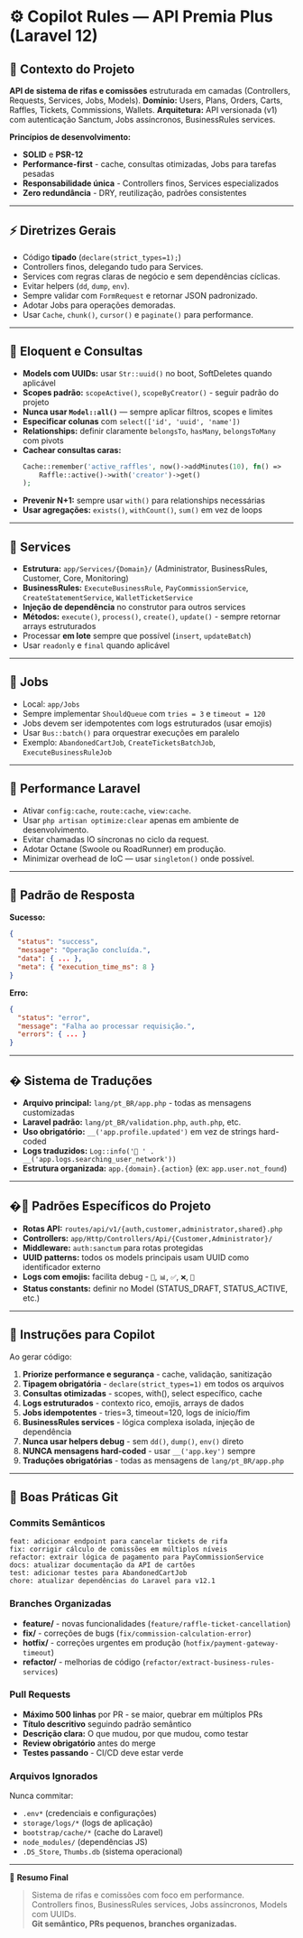 # ⚙️ Copilot Rules — API Premia Plus (Laravel 12)

## 🧩 Contexto do Projeto
**API de sistema de rifas e comissões** estruturada em camadas (Controllers, Requests, Services, Jobs, Models).
**Domínio:** Users, Plans, Orders, Carts, Raffles, Tickets, Commissions, Wallets.
**Arquitetura:** API versionada (v1) com autenticação Sanctum, Jobs assíncronos, BusinessRules services.

**Princípios de desenvolvimento:**
- **SOLID** e **PSR-12**
- **Performance-first** - cache, consultas otimizadas, Jobs para tarefas pesadas  
- **Responsabilidade única** - Controllers finos, Services especializados
- **Zero redundância** - DRY, reutilização, padrões consistentes

---

## ⚡ Diretrizes Gerais
- Código **tipado** (`declare(strict_types=1);`)
- Controllers finos, delegando tudo para Services.
- Services com regras claras de negócio e sem dependências cíclicas.
- Evitar helpers (`dd`, `dump`, `env`).
- Sempre validar com `FormRequest` e retornar JSON padronizado.
- Adotar Jobs para operações demoradas.
- Usar `Cache`, `chunk()`, `cursor()` e `paginate()` para performance.

---

## 🧱 Eloquent e Consultas
- **Models com UUIDs:** usar `Str::uuid()` no boot, SoftDeletes quando aplicável
- **Scopes padrão:** `scopeActive()`, `scopeByCreator()` - seguir padrão do projeto
- **Nunca usar `Model::all()`** — sempre aplicar filtros, scopes e limites
- **Especificar colunas** com `select(['id', 'uuid', 'name'])`
- **Relationships:** definir claramente `belongsTo`, `hasMany`, `belongsToMany` com pivots
- **Cachear consultas caras:**
  ```php
  Cache::remember('active_raffles', now()->addMinutes(10), fn() =>
      Raffle::active()->with('creator')->get()
  );
  ```
- **Prevenir N+1:** sempre usar `with()` para relationships necessárias
- **Usar agregações:** `exists()`, `withCount()`, `sum()` em vez de loops

---

## 🧩 Services
- **Estrutura:** `app/Services/{Domain}/` (Administrator, BusinessRules, Customer, Core, Monitoring)
- **BusinessRules:** `ExecuteBusinessRule`, `PayCommissionService`, `CreateStatementService`, `WalletTicketService`
- **Injeção de dependência** no construtor para outros services
- **Métodos:** `execute()`, `process()`, `create()`, `update()` - sempre retornar arrays estruturados
- Processar **em lote** sempre que possível (`insert`, `updateBatch`)
- Usar `readonly` e `final` quando aplicável

---

## 🧵 Jobs
- Local: `app/Jobs`
- Sempre implementar `ShouldQueue` com `tries = 3` e `timeout = 120`
- Jobs devem ser idempotentes com logs estruturados (usar emojis)
- Usar `Bus::batch()` para orquestrar execuções em paralelo
- Exemplo: `AbandonedCartJob`, `CreateTicketsBatchJob`, `ExecuteBusinessRuleJob`

---

## 🧰 Performance Laravel
- Ativar `config:cache`, `route:cache`, `view:cache`.
- Usar `php artisan optimize:clear` apenas em ambiente de desenvolvimento.
- Evitar chamadas IO síncronas no ciclo da request.
- Adotar Octane (Swoole ou RoadRunner) em produção.
- Minimizar overhead de IoC — usar `singleton()` onde possível.

---

## 🧾 Padrão de Resposta
**Sucesso:**
```json
{
  "status": "success",
  "message": "Operação concluída.",
  "data": { ... },
  "meta": { "execution_time_ms": 8 }
}
```

**Erro:**
```json
{
  "status": "error",
  "message": "Falha ao processar requisição.",
  "errors": { ... }
}
```

---

## � Sistema de Traduções
- **Arquivo principal:** `lang/pt_BR/app.php` - todas as mensagens customizadas
- **Laravel padrão:** `lang/pt_BR/validation.php`, `auth.php`, etc.
- **Uso obrigatório:** `__('app.profile.updated')` em vez de strings hard-coded
- **Logs traduzidos:** `Log::info('👥 ' . __('app.logs.searching_user_network'))`
- **Estrutura organizada:** `app.{domain}.{action}` (ex: `app.user.not_found`)

---

## �🎯 Padrões Específicos do Projeto
- **Rotas API:** `routes/api/v1/{auth,customer,administrator,shared}.php`
- **Controllers:** `app/Http/Controllers/Api/{Customer,Administrator}/`
- **Middleware:** `auth:sanctum` para rotas protegidas
- **UUID patterns:** todos os models principais usam UUID como identificador externo
- **Logs com emojis:** facilita debug - `🛒`, `📊`, `✅`, `❌`, `📧`
- **Status constants:** definir no Model (STATUS_DRAFT, STATUS_ACTIVE, etc.)

---

## 🧠 Instruções para Copilot
Ao gerar código:
1. **Priorize performance e segurança** - cache, validação, sanitização
2. **Tipagem obrigatória** - `declare(strict_types=1)` em todos os arquivos
3. **Consultas otimizadas** - scopes, with(), select específico, cache
4. **Logs estruturados** - contexto rico, emojis, arrays de dados
5. **Jobs idempotentes** - tries=3, timeout=120, logs de início/fim
6. **BusinessRules services** - lógica complexa isolada, injeção de dependência
7. **Nunca usar helpers debug** - sem `dd()`, `dump()`, `env()` direto
8. **NUNCA mensagens hard-coded** - usar `__('app.key')` sempre
9. **Traduções obrigatórias** - todas as mensagens de `lang/pt_BR/app.php`

---

## 🔀 Boas Práticas Git
### **Commits Semânticos**
```
feat: adicionar endpoint para cancelar tickets de rifa
fix: corrigir cálculo de comissões em múltiplos níveis  
refactor: extrair lógica de pagamento para PayCommissionService
docs: atualizar documentação da API de cartões
test: adicionar testes para AbandonedCartJob
chore: atualizar dependências do Laravel para v12.1
```

### **Branches Organizadas**
- **feature/** - novas funcionalidades (`feature/raffle-ticket-cancellation`)
- **fix/** - correções de bugs (`fix/commission-calculation-error`)  
- **hotfix/** - correções urgentes em produção (`hotfix/payment-gateway-timeout`)
- **refactor/** - melhorias de código (`refactor/extract-business-rules-services`)

### **Pull Requests**
- **Máximo 500 linhas** por PR - se maior, quebrar em múltiplos PRs
- **Título descritivo** seguindo padrão semântico
- **Descrição clara:** O que mudou, por que mudou, como testar
- **Review obrigatório** antes do merge
- **Testes passando** - CI/CD deve estar verde

### **Arquivos Ignorados**
Nunca commitar:
- `.env*` (credenciais e configurações)
- `storage/logs/*` (logs de aplicação)
- `bootstrap/cache/*` (cache do Laravel)
- `node_modules/` (dependências JS)
- `.DS_Store`, `Thumbs.db` (sistema operacional)

---

🦾 **Resumo Final**
> Sistema de rifas e comissões com foco em performance.  
> Controllers finos, BusinessRules services, Jobs assíncronos, Models com UUIDs.  
> **Git semântico, PRs pequenos, branches organizadas.**
